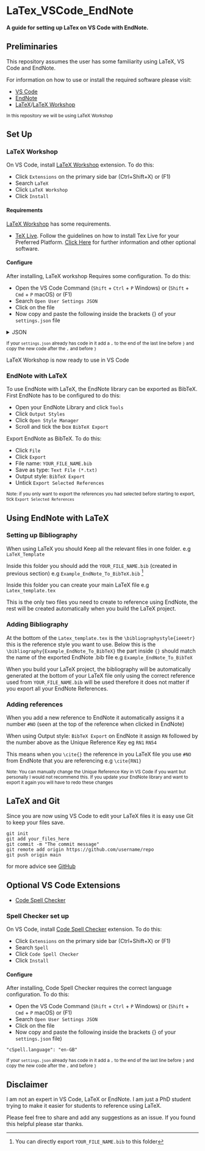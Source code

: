 # LaTex_VSCode_EndNote
**A guide for setting up LaTex on VS Code with EndNote.**

## Preliminaries
This repository assumes the user has some familiarity using LaTeX, VS Code and EndNote.

For information on how to use or install the required software please visit:
* [VS Code](https://code.visualstudio.com/)
* [EndNote](https://endnote.com/)
* [LaTeX](https://www.latex-project.org/)/[LaTeX Workshop](https://marketplace.visualstudio.com/items?itemName=James-Yu.latex-workshop)

<sup>In this repository we will be using LaTeX Workshop</sup>

## Set Up 
### LaTeX Workshop

On VS Code, install [LaTeX Workshop](https://marketplace.visualstudio.com/items?itemName=James-Yu.latex-workshop) extension. To do this: 
* Click `Extensions` on the primary side bar (Ctrl+Shift+X) or (F1)
* Search `LaTeX`
* Click `LaTeX Workshop`
* Click `Install`

#### Requirements

[LaTeX Workshop](https://marketplace.visualstudio.com/items?itemName=James-Yu.latex-workshop) has some requirements.
* [TeX Live](https://www.tug.org/texlive/). Follow the guidelines on how to install Tex Live for your Preferred Platform.
[Click Here](https://github.com/James-Yu/LaTeX-Workshop/wiki/Install#requirements) for further information and other optional software.

#### Configure

After installing, LaTeX workshop Requires some configuration. To do this: 
* Open the VS Code Command (`Shift` + `Ctrl` + `P` Windows) or (`Shift` + `Cmd` + `P` macOS) or (F1)
* Search `Open User Settings JSON`
* Click on the file
* Now copy and paste the following inside the brackets {} of your `settings.json` file

<details><summary>JSON</summary>
  <p>
  
```
"latex-workshop.latex.tools": [
        {
         "name": "latexmk",
         "command": "latexmk",
         "args": [
          "-synctex=1",
          "-interaction=nonstopmode",
          "-file-line-error",
          "-pdf",
          "-outdir=%OUTDIR%",
          "%DOC%"
         ],
         "env": {}
        },
        {
         "name": "xelatex",
         "command": "xelatex",
         "args": [
          "-synctex=1",
          "-interaction=nonstopmode",
          "-file-line-error",
          "%DOC%"
         ],
         "env": {}
        },
        {
         "name": "pdflatex",
         "command": "pdflatex",
         "args": [
          "-synctex=1",
          "-interaction=nonstopmode",
          "-file-line-error",
          "%DOC%"
         ],
         "env": {}
        },
        {
         "name": "bibtex",
         "command": "bibtex",
         "args": [
          "%DOCFILE%"
         ],
         "env": {}
        }
       ],

    "latex-workshop.latex.recipes": [
        {
            "name": "pdflatex ➞ bibtex ➞ pdflatex`×2",
            "tools": [
             "pdflatex",
             "bibtex",
             "pdflatex",
             "pdflatex"
            ]
           },
        {
         "name": "pdfLaTeX",
         "tools": [
          "pdflatex"
         ]
        },
        {
         "name": "latexmk 🔃",
         "tools": [
          "latexmk"
         ]
        },
        {
         "name": "xelatex",
         "tools": [
          "xelatex"
         ]
        },
        {
        "name": "xelatex ➞ bibtex ➞ xelatex`×2",
        "tools": [
          "xelatex",
          "bibtex",
          "xelatex",
          "xelatex"
         ]
        }
    ]
```
  
</p>
</details>

<sup>If your `settings.json` already has code in it add a `,` to the end of the last line before `}` and copy the new code after the `,` and before `}`</sup>

LaTeX Workshop is now ready to use in VS Code

### EndNote with LaTeX
To use EndNote with LaTeX, the EndNote library can be exported as BibTeX. First EndNote has to be configured to do this:
* Open your EndNote Library and click `Tools`
* Click `Output Styles`
* Click `Open Style Manager`
* Scroll and tick the box `BibTeX Export`

Export EndNote as BibTeX. To do this:
* Click `File`
* Click `Export`
* File name: `YOUR_FILE_NAME.bib`
* Save as type: `Text File (*.txt)`
* Output style: `BibTeX Export`
* Untick `Export Selected References`

<sup>Note: if you only want to export the references you had selected before starting to export, tick `Export Selected References` </sup>

## Using EndNote with LaTeX
### Setting up Bibliography
When using LaTeX you should Keep all the relevant files in one folder. e.g `LaTeX_Template`

Inside this folder you should add the `YOUR_FILE_NAME.bib` (created in previous section) e.g `Example_EndNote_To_BibTeX.bib` [^1]

[^1]: You can directly export `YOUR_FILE_NAME.bib` to this folder

Inside this folder you can create your main LaTeX file e.g `Latex_template.tex`

This is the only two files you need to create to reference using EndNote, the rest will be created automatically when you build the LaTeX project.

### Adding Bibliography
At the bottom of the `Latex_template.tex` is the `\bibliographystyle{ieeetr}` this is the reference style you want to use. Below this is the `\bibliography{Example_EndNote_To_BibTeX}` the part inside `{}` should match the name of the exported EndNote .bib file e.g `Example_EndNote_To_BibTeX`

When you build your LaTeX project, the bibliography will be automatically generated at the bottom of your LaTeX file only using the correct reference used from `YOUR_FILE_NAME.bib` will be used therefore it does not matter if you export all your EndNote References.

### Adding references
When you add a new reference to EndNote it automatically assigns it a number `#NO` (seen at the top of the reference when clicked in EndNote)

When using Output style: `BibTeX Export` on EndNote it assign `RN` followed by the number above as the Unique Reference Key eg `RN1` `RN54`

This means when you `\cite{}` the reference in you LaTeX file you use `#NO` from EndNote that you are referencing e.g `\cite{RN1}`

<sup>Note: You can manually  change the Unique Reference Key in VS Code if you want but personally I would not recommend this. If you update your EndNote library and want to export it again you will have to redo these changes</sup>

## LaTeX and Git
Since you are now using VS Code to edit your LaTeX files it is easy use Git to keep your files save.

```
git init
git add your_files_here
git commit -m "The commit message"
git remote add origin https://github.com/username/repo
git push origin main
```

for more advice see [GitHub](https://docs.github.com/en/get-started)

## Optional VS Code Extensions 
* [Code Spell Checker](https://marketplace.visualstudio.com/items?itemName=streetsidesoftware.code-spell-checker)

### Spell Checker set up 
On VS Code, install [Code Spell Checker](https://marketplace.visualstudio.com/items?itemName=streetsidesoftware.code-spell-checker) extension. To do this: 
* Click `Extensions` on the primary side bar (Ctrl+Shift+X) or (F1)
* Search `Spell`
* Click `Code Spell Checker`
* Click `Install`

#### Configure

After installing, Code Spell Checker requires the correct language configuration. To do this: 
* Open the VS Code Command (`Shift` + `Ctrl` + `P` Windows) or (`Shift` + `Cmd` + `P` macOS) or (F1)
* Search `Open User Settings JSON`
* Click on the file
* Now copy and paste the following inside the brackets {} of your `settings.json` file)

```
"cSpell.language": "en-GB"
```

<sup>If your `settings.json` already has code in it add a `,` to the end of the last line before `}` and copy the new code after the `,` and before `}`</sup>

## Disclaimer
I am not an expert in VS Code, LaTeX or EndNote. I am just a PhD student trying to make it easier for students to reference using LaTeX.

Please feel free to share and add any suggestions as an issue. 
If you found this helpful please star thanks.

